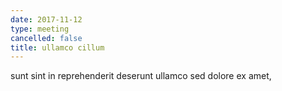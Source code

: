 ```yaml
---
date: 2017-11-12
type: meeting
cancelled: false
title: ullamco cillum
---
```

sunt sint in reprehenderit deserunt ullamco sed dolore ex amet,
